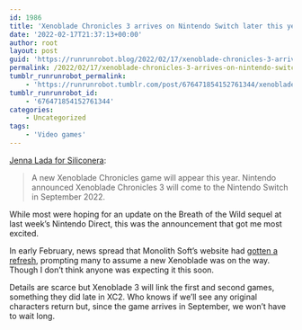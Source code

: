 ```yaml
---
id: 1986
title: 'Xenoblade Chronicles 3 arrives on Nintendo Switch later this year'
date: '2022-02-17T21:37:13+00:00'
author: root
layout: post
guid: 'https://runrunrobot.blog/2022/02/17/xenoblade-chronicles-3-arrives-on-nintendo-switch/'
permalink: /2022/02/17/xenoblade-chronicles-3-arrives-on-nintendo-switch/
tumblr_runrunrobot_permalink:
    - 'https://runrunrobot.tumblr.com/post/676471854152761344/xenoblade-chronicles-3-arrives-on-nintendo-switch'
tumblr_runrunrobot_id:
    - '676471854152761344'
categories:
    - Uncategorized
tags:
    - 'Video games'
---
```


[Jenna Lada for Siliconera](https://www.siliconera.com/xenoblade-chronicles-3-heading-to-switch/):

> A new Xenoblade Chronicles game will appear this year. Nintendo announced Xenoblade Chronicles 3 will come to the Nintendo Switch in September 2022.

While most were hoping for an update on the Breath of the Wild sequel at last week’s Nintendo Direct, this was the announcement that got me most excited.

In early February, news spread that Monolith Soft’s website had [gotten a refresh](https://www.reddit.com/r/NintendoSwitch/comments/shtk75/monolith_soft_updatedrenovated_their_website/), prompting many to assume a new Xenoblade was on the way. Though I don’t think anyone was expecting it this soon.

Details are scarce but Xenoblade 3 will link the first and second games, something they did late in XC2. Who knows if we’ll see any original characters return but, since the game arrives in September, we won’t have to wait long.